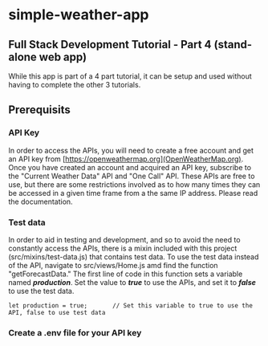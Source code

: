 # simple-weather-app
## Full Stack Development Tutorial - Part 4 (stand-alone web app)
While this app is part of a 4 part tutorial, it can be setup and used without having to complete the other 3 tutorials. 

## Prerequisits
### API Key
In order to access the APIs, you will need to create a free account and get an API key from [https://openweathermap.org](OpenWeatherMap.org). Once you have created an account and acquired an API key, subscribe to the "Current Weather Data" API and "One Call" API. These APIs are free to use, but there are some restrictions involved as to how many times they can be accessed in a given time frame from a the same IP address. Please read the documentation.  

### Test data
In order to aid in testing and development, and so to avoid the need to constantly access the APIs, there is a mixin included with this project (src/mixins/test-data.js) that contains test data. To use the test data instead of the API, navigate to src/views/Home.js amd find the function "getForecastData." The first line of code in this function sets a variable named ***production***. Set the value to ***true*** to use the APIs, and set it to ***false*** to use the test data.  

    let production = true;       // Set this variable to true to use the API, false to use test data  

### Create a .env file for your API key

